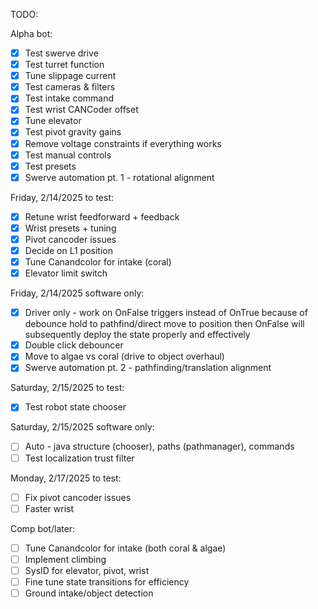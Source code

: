 TODO:

Alpha bot:
- [x] Test swerve drive
- [x] Test turret function
- [x] Tune slippage current
- [x] Test cameras & filters
- [x] Test intake command
- [x] Test wrist CANCoder offset
- [x] Tune elevator
- [x] Test pivot gravity gains
- [x] Remove voltage constraints if everything works
- [x] Test manual controls
- [x] Test presets
- [x] Swerve automation pt. 1 - rotational alignment

Friday, 2/14/2025 to test:
- [x] Retune wrist feedforward + feedback
- [x] Wrist presets + tuning
- [x] Pivot cancoder issues
- [x] Decide on L1 position
- [x] Tune Canandcolor for intake (coral)
- [x] Elevator limit switch

Friday, 2/14/2025 software only:
- [x] Driver only - work on OnFalse triggers instead of OnTrue because of debounce hold to pathfind/direct move to position then OnFalse will subsequently deploy the state properly and effectively
- [x] Double click debouncer
- [x] Move to algae vs coral (drive to object overhaul)
- [x] Swerve automation pt. 2 - pathfinding/translation alignment

Saturday, 2/15/2025 to test:
- [x] Test robot state chooser

Saturday, 2/15/2025 software only:
- [ ] Auto - java structure (chooser), paths (pathmanager), commands
- [ ] Test localization trust filter

Monday, 2/17/2025 to test:
- [ ] Fix pivot cancoder issues
- [ ] Faster wrist

Comp bot/later:
- [ ] Tune Canandcolor for intake (both coral & algae)
- [ ] Implement climbing
- [ ] SysID for elevator, pivot, wrist
- [ ] Fine tune state transitions for efficiency
- [ ] Ground intake/object detection